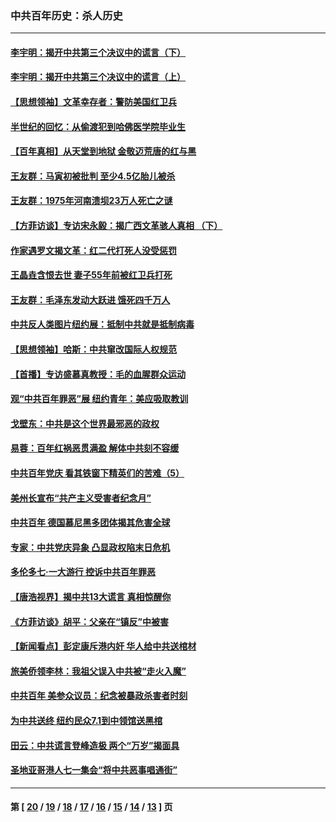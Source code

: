 ### 中共百年历史：杀人历史
---
#### [李宇明：揭开中共第三个决议中的谎言（下）](../../pages/nf1176106/n13389389.md?12070430) 
#### [李宇明：揭开中共第三个决议中的谎言（上）](../../pages/nf1176106/n13388697.md?12070430) 
#### [【思想领袖】文革幸存者：警防美国红卫兵](../../pages/nf1176106/n13339289.md?12070430) 
#### [半世纪的回忆：从偷渡犯到哈佛医学院毕业生](../../pages/nf1176106/n13345328.md?12070430) 
#### [【百年真相】从天堂到地狱 金敬迈荒唐的红与黑](../../pages/nf1176106/n13336995.md?12070430) 
#### [王友群：马寅初被批判 至少4.5亿胎儿被杀](../../pages/nf1176106/n13260313.md?12070430) 
#### [王友群：1975年河南溃坝23万人死亡之谜](../../pages/nf1176106/n13231576.md?12070430) 
#### [【方菲访谈】专访宋永毅：揭广西文革骇人真相 （下）](../../pages/nf1176106/n13209074.md?12070430) 
#### [作家遇罗文揭文革：红二代打死人没受惩罚](../../pages/nf1176106/n13205254.md?12070430) 
#### [王晶垚含恨去世 妻子55年前被红卫兵打死](../../pages/nf1176106/n13203590.md?12070430) 
#### [王友群：毛泽东发动大跃进 饿死四千万人](../../pages/nf1176106/n13177158.md?12070430) 
#### [中共反人类图片纽约展：抵制中共就是抵制病毒](../../pages/nf1176106/n13115371.md?12070430) 
#### [【思想领袖】哈斯：中共窜改国际人权规范](../../pages/nf1176106/n13053647.md?12070430) 
#### [【首播】专访盛慕真教授：毛的血腥群众运动](../../pages/nf1176106/n13091782.md?12070430) 
#### [观“中共百年罪恶”展 纽约青年：美应吸取教训](../../pages/nf1176106/n13085246.md?12070430) 
#### [戈壁东：中共是这个世界最邪恶的政权](../../pages/nf1176106/n13085641.md?12070430) 
#### [易蓉：百年红祸恶贯满盈 解体中共刻不容缓](../../pages/nf1176106/n13084455.md?12070430) 
#### [中共百年党庆 看其铁窗下精英们的苦难（5）](../../pages/nf1176106/n13076766.md?12070430) 
#### [美州长宣布“共产主义受害者纪念月”](../../pages/nf1176106/n13074024.md?12070430) 
#### [中共百年 德国慕尼黑多团体揭其危害全球](../../pages/nf1176106/n13068873.md?12070430) 
#### [专家：中共党庆异象 凸显政权陷末日危机](../../pages/nf1176106/n13067084.md?12070430) 
#### [多伦多七·一大游行 控诉中共百年罪恶](../../pages/nf1176106/n13062043.md?12070430) 
#### [【唐浩视界】揭中共13大谎言 真相惊醒你](../../pages/nf1176106/n13065208.md?12070430) 
#### [《方菲访谈》胡平：父亲在“镇反”中被害](../../pages/nf1176106/n13064114.md?12070430) 
#### [【新闻看点】彭定康斥港内奸 华人给中共送棺材](../../pages/nf1176106/n13064230.md?12070430) 
#### [旅美侨领李林：我祖父误入中共被“走火入魔”](../../pages/nf1176106/n13062777.md?12070430) 
#### [中共百年 美参众议员：纪念被暴政杀害者时刻](../../pages/nf1176106/n13063735.md?12070430) 
#### [为中共送终 纽约民众7.1到中领馆送黑棺](../../pages/nf1176106/n13062573.md?12070430) 
#### [田云：中共谎言登峰造极 两个“万岁”揭面具](../../pages/nf1176106/n13062013.md?12070430) 
#### [圣地亚哥港人七一集会“将中共恶事唱通街”](../../pages/nf1176106/n13062681.md?12070430) 

---
#### 第 [ [20](./20.md?12070430) / [19](./19.md?12070430) / [18](./18.md?12070430) / [17](./17.md?12070430) / [16](./16.md?12070430) / [15](./15.md?12070430) / [14](./14.md?12070430) / [13](./13.md?12070430) ] 页
